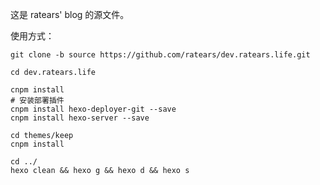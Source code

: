 



这是 ratears' blog 的源文件。

使用方式：

```git
git clone -b source https://github.com/ratears/dev.ratears.life.git

cd dev.ratears.life

cnpm install
# 安装部署插件
cnpm install hexo-deployer-git --save
cnpm install hexo-server --save

cd themes/keep
cnpm install

cd ../
hexo clean && hexo g && hexo d && hexo s


```

